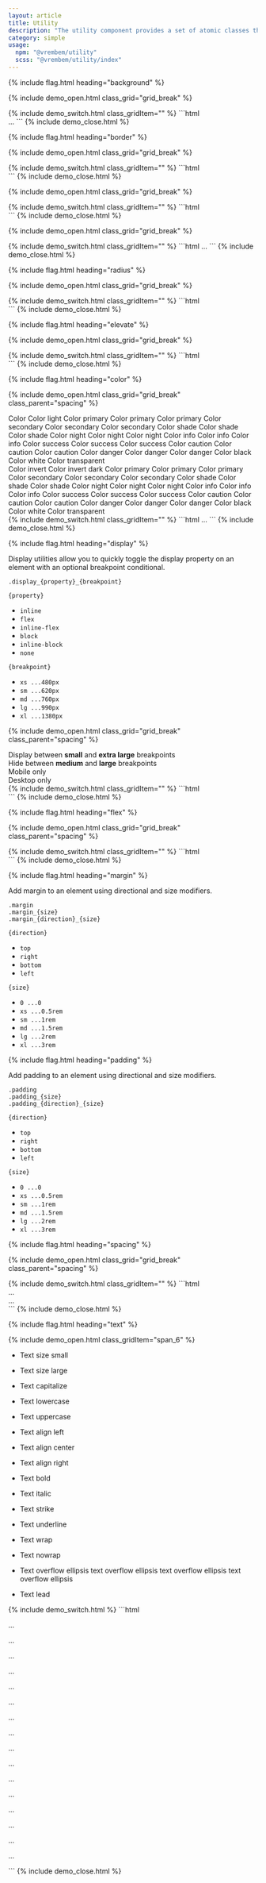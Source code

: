 ```yaml
---
layout: article
title: Utility
description: "The utility component provides a set of atomic classes that specialize in a single function."
category: simple
usage:
  npm: "@vrembem/utility"
  scss: "@vrembem/utility/index"
---
```


{% include flag.html heading="background" %}

{% include demo_open.html class_grid="grid_break" %}
<div class="swatch-group">
  <div class="swatch-group">
    <div class="swatch background_primary_light"></div>
    <div class="swatch background_primary"></div>
    <div class="swatch background_primary_dark"></div>
  </div>
  <div class="swatch-group">
    <div class="swatch background_secondary_light"></div>
    <div class="swatch background_secondary"></div>
    <div class="swatch background_secondary_dark"></div>
  </div>
  <div class="swatch-group">
    <div class="swatch background_shade_light"></div>
    <div class="swatch background_shade"></div>
    <div class="swatch background_shade_dark"></div>
  </div>
  <div class="swatch-group">
    <div class="swatch background_night_light"></div>
    <div class="swatch background_night"></div>
    <div class="swatch background_night_dark"></div>
  </div>
  <div class="swatch-group">
    <div class="swatch background_info_light"></div>
    <div class="swatch background_info"></div>
    <div class="swatch background_info_dark"></div>
  </div>
  <div class="swatch-group">
    <div class="swatch background_success_light"></div>
    <div class="swatch background_success"></div>
    <div class="swatch background_success_dark"></div>
  </div>
  <div class="swatch-group">
    <div class="swatch background_caution_light"></div>
    <div class="swatch background_caution"></div>
    <div class="swatch background_caution_dark"></div>
  </div>
  <div class="swatch-group">
    <div class="swatch background_danger_light"></div>
    <div class="swatch background_danger"></div>
    <div class="swatch background_danger_dark"></div>
  </div>
  <div class="swatch-group">
    <div class="swatch background_black"></div>
    <div class="swatch border border_left_0 background_white"></div>
    <div class="swatch border border_left_0 background_transparent"></div>
  </div>
</div>
{% include demo_switch.html class_gridItem="" %}
```html
<div class="background_primary_light"></div>
<div class="background_primary"></div>
<div class="background_primary_dark"></div>
...
```
{% include demo_close.html %}

{% include flag.html heading="border" %}

{% include demo_open.html class_grid="grid_break" %}
<div class="swatch-group">
  <div class="swatch background_shade_light border"></div>
  <div class="swatch background_shade_light border_top"></div>
  <div class="swatch background_shade_light border_right"></div>
  <div class="swatch background_shade_light border_bottom"></div>
  <div class="swatch background_shade_light border_left"></div>
</div>
{% include demo_switch.html class_gridItem="" %}
```html
<div class="border"></div>
<div class="border_top"></div>
<div class="border_right"></div>
<div class="border_bottom"></div>
<div class="border_left"></div>
```
{% include demo_close.html %}

{% include demo_open.html class_grid="grid_break" %}
<div class="swatch-group">
  <div class="swatch background_shade_light border border_0"></div>
  <div class="swatch background_shade_light border border_top_0"></div>
  <div class="swatch background_shade_light border border_right_0"></div>
  <div class="swatch background_shade_light border border_bottom_0"></div>
  <div class="swatch background_shade_light border border_left_0"></div>
</div>
{% include demo_switch.html class_gridItem="" %}
```html
<div class="border_0"></div>
<div class="border_top_0"></div>
<div class="border_right_0"></div>
<div class="border_bottom_0"></div>
<div class="border_left_0"></div>
```
{% include demo_close.html %}

{% include demo_open.html class_grid="grid_break" %}
<div class="padding radius background_light">
  <div class="swatch-group">
    <div class="swatch background_shade_light border border_color_light"></div>
    <div class="swatch background_shade_light border"></div>
    <div class="swatch background_shade_light border border_color_dark"></div>
    <div class="swatch background_shade_light border border_color_darker"></div>
  </div>
</div>
<div class="padding radius background_night">
  <div class="swatch-group">
    <div class="swatch border border_color_invert-dark"></div>
    <div class="swatch border border_color_invert"></div>
    <div class="swatch border border_color_invert-light"></div>
    <div class="swatch border border_color_invert-lighter"></div>
  </div>
</div>
{% include demo_switch.html class_gridItem="" %}
```html
...
```
{% include demo_close.html %}

{% include flag.html heading="radius" %}

{% include demo_open.html class_grid="grid_break" %}
<div class="swatch-group">
  <div class="swatch background_secondary radius"></div>
  <div class="swatch background_secondary radius_square"></div>
  <div class="swatch background_secondary radius_circle"></div>
</div>
{% include demo_switch.html class_gridItem="" %}
```html
<div class="radius"></div>
<div class="radius_square"></div>
<div class="radius_circle"></div>
```
{% include demo_close.html %}

{% include flag.html heading="elevate" %}

{% include demo_open.html class_grid="grid_break" %}
<div class="padding_lg background_shade radius">
  <div class="swatch-group">
    <div class="swatch background_white elevate"></div>
    <div class="swatch background_white elevate_flat"></div>
    <div class="swatch background_white elevate_1dp"></div>
    <div class="swatch background_white elevate_4dp"></div>
    <div class="swatch background_white elevate_8dp"></div>
    <div class="swatch background_white elevate_16dp"></div>
    <div class="swatch background_white elevate_24dp"></div>
  </div>
</div>
{% include demo_switch.html class_gridItem="" %}
```html
<div class="elevate"></div>
<div class="elevate_flat"></div>
<div class="elevate_1dp"></div>
<div class="elevate_4dp"></div>
<div class="elevate_8dp"></div>
<div class="elevate_16dp"></div>
<div class="elevate_24dp"></div>
```
{% include demo_close.html %}

{% include flag.html heading="color" %}

{% include demo_open.html class_grid="grid_break" class_parent="spacing" %}
<div class="padding background_white">
  <div class="swatch-group">
    <span class="color">Color</span>
    <span class="color_light">Color light</span>
    <span class="color_primary_light">Color primary</span>
    <span class="color_primary">Color primary</span>
    <span class="color_primary_dark">Color primary</span>
    <span class="color_secondary_light">Color secondary</span>
    <span class="color_secondary">Color secondary</span>
    <span class="color_secondary_dark">Color secondary</span>
    <span class="color_shade_light">Color shade</span>
    <span class="color_shade">Color shade</span>
    <span class="color_shade_dark">Color shade</span>
    <span class="color_night_light">Color night</span>
    <span class="color_night">Color night</span>
    <span class="color_night_dark">Color night</span>
    <span class="color_info_light">Color info</span>
    <span class="color_info">Color info</span>
    <span class="color_info_dark">Color info</span>
    <span class="color_success_light">Color success</span>
    <span class="color_success">Color success</span>
    <span class="color_success_dark">Color success</span>
    <span class="color_caution_light">Color caution</span>
    <span class="color_caution">Color caution</span>
    <span class="color_caution_dark">Color caution</span>
    <span class="color_danger_light">Color danger</span>
    <span class="color_danger">Color danger</span>
    <span class="color_danger_dark">Color danger</span>
    <span class="color_black">Color black</span>
    <span class="color_white">Color white</span>
    <span class="color_transparent">Color transparent</span>
  </div>
</div>
<div class="padding radius background_night_dark">
  <div class="swatch-group">
    <span class="color_invert">Color invert</span>
    <span class="color_invert_dark">Color invert dark</span>
    <span class="color_primary_light">Color primary</span>
    <span class="color_primary">Color primary</span>
    <span class="color_primary_dark">Color primary</span>
    <span class="color_secondary_light">Color secondary</span>
    <span class="color_secondary">Color secondary</span>
    <span class="color_secondary_dark">Color secondary</span>
    <span class="color_shade_light">Color shade</span>
    <span class="color_shade">Color shade</span>
    <span class="color_shade_dark">Color shade</span>
    <span class="color_night_light">Color night</span>
    <span class="color_night">Color night</span>
    <span class="color_night_dark">Color night</span>
    <span class="color_info_light">Color info</span>
    <span class="color_info">Color info</span>
    <span class="color_info_dark">Color info</span>
    <span class="color_success_light">Color success</span>
    <span class="color_success">Color success</span>
    <span class="color_success_dark">Color success</span>
    <span class="color_caution_light">Color caution</span>
    <span class="color_caution">Color caution</span>
    <span class="color_caution_dark">Color caution</span>
    <span class="color_danger_light">Color danger</span>
    <span class="color_danger">Color danger</span>
    <span class="color_danger_dark">Color danger</span>
    <span class="color_black">Color black</span>
    <span class="color_white">Color white</span>
    <span class="color_transparent">Color transparent</span>
  </div>
</div>
{% include demo_switch.html class_gridItem="" %}
```html
<span class="color"></span>
<span class="color_light"></span>
<span class="color_primary_light"></span>
<span class="color_primary"></span>
<span class="color_primary_dark"></span>
...
```
{% include demo_close.html %}

{% include flag.html heading="display" %}

<div class="spacing">
  <div class="type spacing">
    <p>Display utilities allow you to quickly toggle the display property on an element with an optional breakpoint conditional.</p>
    <pre><code>.display_<span class="color_success">{property}</span>_<span class="color_danger">{breakpoint}</span></code></pre>
  </div>
  <div>
    <div class="grid grid_break_xs">
      <div class="grid__item grid__item_fill">
        <div class="card">
          <div class="card__header">
            <code class="color_success">{property}</code>
          </div>
          <div class="card__body spacing">
            <ul class="list list_between">
              <li class="list__item"><code>inline</code></li>
              <li class="list__item"><code>flex</code></li>
              <li class="list__item"><code>inline-flex</code></li>
              <li class="list__item"><code>block</code></li>
              <li class="list__item"><code>inline-block</code></li>
              <li class="list__item"><code>none</code></li>
            </ul>
          </div>
        </div>
      </div>
      <div class="grid__item grid__item_fill">
        <div class="card">
          <div class="card__header">
            <code class="color_danger">{breakpoint}</code>
          </div>
          <div class="card__body">
            <ul class="list list_between">
              <li class="list__item">
                <code>xs <span class="color_light">...480px</span></code>
              </li>
              <li class="list__item">
                <code>sm <span class="color_light">...620px</span></code>
              </li>
              <li class="list__item">
                <code>md <span class="color_light">...760px</span></code>
              </li>
              <li class="list__item">
                <code>lg <span class="color_light">...990px</span></code>
              </li>
              <li class="list__item">
                <code>xl <span class="color_light">...1380px</span></code>
              </li>
            </ul>
          </div>
        </div>
      </div>
    </div>
  </div>
</div>

{% include demo_open.html class_grid="grid_break" class_parent="spacing" %}
<div class="notice notice_state_info display_none display_block_sm display_none_xl">
  Display between <b>small</b> and <b>extra large</b> breakpoints
</div>
<div class="notice notice_type_success display_block display_none_md display_block_lg">
  Hide between <b>medium</b> and <b>large</b> breakpoints
</div>
<div class="notice notice_type_caution display_block display_none_md">
  Mobile only
</div>
<div class="notice notice_type_danger display_none display_block_md">
  Desktop only
</div>
{% include demo_switch.html class_gridItem="" %}
```html
<div class="display_none display_block_sm display_none_xl"></div>
<div class="display_block display_none_md display_block_lg"></div>
<div class="display_block display_none_md"></div>
<div class="display_none display_block_md"></div>
```
{% include demo_close.html %}

{% include flag.html heading="flex" %}

{% include demo_open.html class_grid="grid_break" class_parent="spacing" %}
<div class="flex flex_justify_between flex_align_end border padding_xs">
  <div class="swatch box margin_xs"></div>
  <div class="swatch box margin_xs" style="height: auto"></div>
  <div class="swatch box margin_xs" style="height: auto"></div>
</div>
<div class="flex flex_justify_end flex_align_stretch border padding_xs">
  <div class="swatch box margin_xs" style="height: auto"></div>
  <div class="swatch box margin_xs" style="height: auto"></div>
  <div class="swatch box margin_xs"></div>
</div>
<div class="flex flex_justify_center flex_align_center border padding_xs">
  <div class="swatch box margin_xs" style="height: auto"></div>
  <div class="swatch box margin_xs" style="height: auto"></div>
  <div class="swatch box margin_xs"></div>
</div>
<div class="flex flex_items_equal border padding_xs">
  <div class="swatch box margin_xs"></div>
  <div class="swatch box margin_xs"></div>
  <div class="swatch box margin_xs"></div>
</div>
{% include demo_switch.html class_gridItem="" %}
```html
<div class="flex flex_justify_between flex_align_end"></div>
<div class="flex flex_justify_end flex_align_stretch"></div>
<div class="flex flex_justify_center flex_align_center"></div>
<div class="flex flex_items_equal"></div>
```
{% include demo_close.html %}

{% include flag.html heading="margin" %}

<div class="spacing">
  <div class="type spacing">
    <p>Add margin to an element using directional and size modifiers.</p>
    <pre><code>.margin
.margin_<span class="color_danger">{size}</span>
.margin_<span class="color_success">{direction}</span>_<span class="color_danger">{size}</span></code></pre>
  </div>
  <div>
    <div class="grid grid_break_xs">
      <div class="grid__item grid__item_fill">
        <div class="card">
          <div class="card__header">
            <code class="color_success">{direction}</code>
          </div>
          <div class="card__body spacing">
            <ul class="list list_between">
              <li class="list__item"><code>top</code></li>
              <li class="list__item"><code>right</code></li>
              <li class="list__item"><code>bottom</code></li>
              <li class="list__item"><code>left</code></li>
            </ul>
          </div>
        </div>
      </div>
      <div class="grid__item grid__item_fill">
        <div class="card">
          <div class="card__header">
            <code class="color_danger">{size}</code>
          </div>
          <div class="card__body">
            <ul class="list list_between">
              <li class="list__item">
                <code>0 <span class="color_light">...0</span></code>
              </li>
              <li class="list__item">
                <code>xs <span class="color_light">...0.5rem</span></code>
              </li>
              <li class="list__item">
                <code>sm <span class="color_light">...1rem</span></code>
              </li>
              <li class="list__item">
                <code>md <span class="color_light">...1.5rem</span></code>
              </li>
              <li class="list__item">
                <code>lg <span class="color_light">...2rem</span></code>
              </li>
              <li class="list__item">
                <code>xl <span class="color_light">...3rem</span></code>
              </li>
            </ul>
          </div>
        </div>
      </div>
    </div>
  </div>
</div>

{% include flag.html heading="padding" %}

<div class="spacing">
  <div class="type spacing">
    <p>Add padding to an element using directional and size modifiers.</p>
    <pre><code>.padding
.padding_<span class="color_danger">{size}</span>
.padding_<span class="color_success">{direction}</span>_<span class="color_danger">{size}</span></code></pre>
  </div>
  <div>
    <div class="grid grid_break_xs">
      <div class="grid__item grid__item_fill">
        <div class="card">
          <div class="card__header">
            <code class="color_success">{direction}</code>
          </div>
          <div class="card__body spacing">
            <ul class="list list_between">
              <li class="list__item"><code>top</code></li>
              <li class="list__item"><code>right</code></li>
              <li class="list__item"><code>bottom</code></li>
              <li class="list__item"><code>left</code></li>
            </ul>
          </div>
        </div>
      </div>
      <div class="grid__item grid__item_fill">
        <div class="card">
          <div class="card__header">
            <code class="color_danger">{size}</code>
          </div>
          <div class="card__body">
            <ul class="list list_between">
              <li class="list__item">
                <code>0 <span class="color_light">...0</span></code>
              </li>
              <li class="list__item">
                <code>xs <span class="color_light">...0.5rem</span></code>
              </li>
              <li class="list__item">
                <code>sm <span class="color_light">...1rem</span></code>
              </li>
              <li class="list__item">
                <code>md <span class="color_light">...1.5rem</span></code>
              </li>
              <li class="list__item">
                <code>lg <span class="color_light">...2rem</span></code>
              </li>
              <li class="list__item">
                <code>xl <span class="color_light">...3rem</span></code>
              </li>
            </ul>
          </div>
        </div>
      </div>
    </div>
  </div>
</div>

{% include flag.html heading="spacing" %}

{% include demo_open.html class_grid="grid_break" class_parent="spacing" %}
<div class="border padding spacing">
  <div class="box"></div>
  <div class="box"></div>
  <div class="box"></div>
</div>

<div class="border padding spacing_xl">
  <div class="box"></div>
  <div class="box"></div>
  <div class="box"></div>
</div>
{% include demo_switch.html class_gridItem="" %}
```html
<div class="spacing">...</div>
<div class="spacing_xl">...</div>
```
{% include demo_close.html %}

{% include flag.html heading="text" %}

{% include demo_open.html class_gridItem="span_6" %}
<ul class="list list_between">
  <li class="list__item">
    <p class="text_size_sm">Text size small</p>
  </li>
  <li class="list__item">
    <p class="text_size_lg">Text size large</p>
  </li>
  <li class="list__item">
    <p class="text_capitalize">Text capitalize</p>
  </li>
  <li class="list__item">
    <p class="text_lowercase">Text lowercase</p>
  </li>
  <li class="list__item">
    <p class="text_uppercase">Text uppercase</p>
  </li>
  <li class="list__item">
    <p class="text_align_left">Text align left</p>
  </li>
  <li class="list__item">
    <p class="text_align_center">Text align center</p>
  </li>
  <li class="list__item">
    <p class="text_align_right">Text align right</p>
  </li>
  <li class="list__item">
    <p class="text_bold">Text bold</p>
  </li>
  <li class="list__item">
    <p class="text_italic">Text italic</p>
  </li>
  <li class="list__item">
    <p class="text_strike">Text strike</p>
  </li>
  <li class="list__item">
    <p class="text_underline">Text underline</p>
  </li>
  <li class="list__item">
    <p class="text_wrap">Text wrap</p>
  </li>
  <li class="list__item">
    <p class="text_nowrap">Text nowrap</p>
  </li>
  <li class="list__item">
    <p class="text_overflow_ellipsis">Text overflow ellipsis text overflow ellipsis text overflow ellipsis text overflow ellipsis</p>
  </li>
  <li class="list__item">
    <p class="text_lead">Text lead</p>
  </li>
</ul>
{% include demo_switch.html %}
```html
<!-- Size -->
<p class="text_size_sm">...</p>
<p class="text_size_lg">...</p>

<!-- Transform -->
<p class="text_capitalize">...</p>
<p class="text_lowercase">...</p>
<p class="text_uppercase">...</p>

<!-- Align -->
<p class="text_align_left">...</p>
<p class="text_align_center">...</p>
<p class="text_align_right">...</p>

<!-- Weight & Style -->
<p class="text_bold">...</p>
<p class="text_italic">...</p>

<!-- Decoration -->
<p class="text_strike">...</p>
<p class="text_underline">...</p>

<!-- Wrap -->
<p class="text_wrap">...</p>
<p class="text_nowrap">...</p>
<p class="text_overflow_ellipsis">...</p>

<!-- Other -->
<p class="text_lead">...</p>
```
{% include demo_close.html %}
